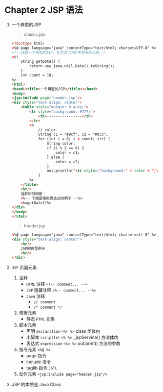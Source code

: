 # Chapter 2 JSP 语法

1. 一个典型的JSP
 
    > classic.jsp

    ```html
    <!doctype html>
    <%@ page language="java" contentType="text/html; charset=UTF-8" %>
    <!--这是一个典型的JSP，它包含了JSP中常用的元素-->
    <%!
        String getDate() {
            return new java.util.Date().toString();
        }
        int count = 10;
    %>
    <html>
    <head><title>一个典型的JSP</title></head>
    <body>
    <jsp:include page="header.jsp"/>
    <div style="text-align: center">
        <table style="margin: 0 auto;">
            <tr style="background: #777;">
                <th>----------------</th>
            </tr>
            <%
                // color
                String c1 = "#9cf", c2 = "#8c3";
                for (int i = 0; i < count; i++) {
                    String color;
                    if (i % 2 == 0) {
                        color = c1;
                    } else {
                        color = c2;
                    }
                    out.println("<tr style=\"background:" + color + ";\"><td>-</td></tr>");
                }
            %>
        </table>
        <hr/>
        当前的时间是：
        <%-- 下面是使用表达式的例子 --%>
        <%=getDate()%>
    </div>
    </body>
    </html>
    ```
    
    > header.jsp
    
    ```html
    <%@ page language="java" contentType="text/html; charset=utf-8" %>
    <div style="text-align: center">
        <hr/>
        JSP的典型例子
        <hr/>
    </div>
    ```

2. `JSP` 页面元素
    1. 注释
        - `HTML` 注释 `<!-- comment... -->`
        - `JSP` 隐藏注释 `<%-- comment... --%>`
        - `Java` 注释 
          - `// comment`
          - `/* comment */`
    2. 模板元素
        - 静态 `HTML` 元素
    3. 脚本元素
        - 声明 `declaration` `<%! %>` class 类体内
        - 小脚本 `scriptlet` `<% %>` _jspService() 方法体内
        - 表达式 `expression` `<%= %>` out.print() 方法的参数
    4. 指令元素 `<%@ %>`
        - page 指令
        - include 指令
        - taglib 指令 `JSTL`
    5. 动作元素 `<jsp:include page="header.jsp"/>`
    
3. JSP 的本质是 Java Class